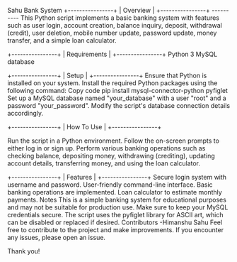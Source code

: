Sahu Bank System
+----------------+
|    Overview    |
+----------------+
	----------
This Python script implements a basic banking system with features such as user login, account creation, balance inquiry, deposit, withdrawal (credit), user deletion, mobile number update, password update, money transfer, and a simple loan calculator.

+----------------+
|  Requirements  |
+----------------+
Python 3
MySQL database

+----------------+
|     Setup      |
+----------------+
Ensure that Python is installed on your system.
Install the required Python packages using the following command:
Copy code
pip install mysql-connector-python pyfiglet
Set up a MySQL database named "your_database" with a user "root" and a password "your_password". Modify the script's database connection details accordingly.

+----------------+
|   How To Use   |
+----------------+

Run the script in a Python environment.
Follow the on-screen prompts to either log in or sign up.
Perform various banking operations such as checking balance, depositing money, withdrawing (crediting), updating account details, transferring money, and using the loan calculator.


+----------------+
|   Features     |
+----------------+
Secure login system with username and password.
User-friendly command-line interface.
Basic banking operations are implemented.
Loan calculator to estimate monthly payments.
Notes
This is a simple banking system for educational purposes and may not be suitable for production use.
Make sure to keep your MySQL credentials secure.
The script uses the pyfiglet library for ASCII art, which can be disabled or replaced if desired.
Contributors
-Himanshu Sahu
Feel free to contribute to the project and make improvements. If you encounter any issues, please open an issue.

Thank you!
